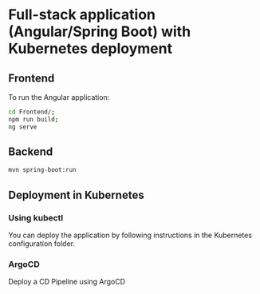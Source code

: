 # Full-stack application (Angular/Spring Boot) with Kubernetes deployment

## Frontend

To run the Angular application:

```sh
cd Frontend/;
npm run build;
ng serve
```

## Backend

```sh
mvn spring-boot:run
```

## Deployment in Kubernetes

### Using kubectl

You can deploy the application by following instructions in the Kubernetes configuration folder.

### ArgoCD

Deploy a CD Pipeline using ArgoCD